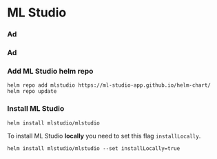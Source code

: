 # ML Studio

### Ad

### Ad

### Add ML Studio helm repo

```text
helm repo add mlstudio https://ml-studio-app.github.io/helm-chart/
helm repo update
```

### Install ML Studio

```text
helm install mlstudio/mlstudio
```



To install ML Studio **locally** you need to set this flag `installLocally`.

```text
helm install mlstudio/mlstudio --set installLocally=true
```


